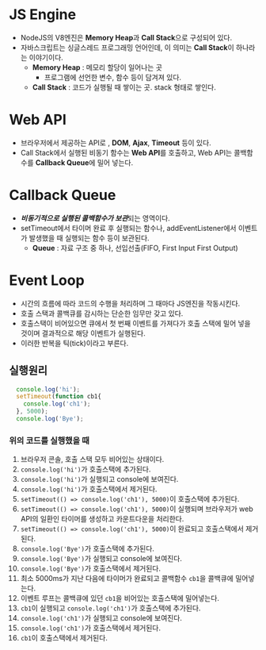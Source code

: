# JS Engine
- NodeJS의 V8엔진은 **Memory Heap**과 **Call Stack**으로 구성되어 있다.
- 자바스크립트는 싱글스레드 프로그래밍 언어인데, 이 의미는 **Call Stack**이 하나라는 이야기이다.
  - **Memory Heap** : 메모리 할당이 일어나는 곳
    - 프로그램에 선언한 변수, 함수 등이 담겨져 있다.
  - **Call Stack** : 코드가 실행될 때 쌓이는 곳. stack 형태로 쌓인다.

# Web API
- 브라우저에서 제공하는 API로 , **DOM**, **Ajax**, **Timeout** 등이 있다.
- Call Stack에서 실행된 비동기 함수는 **Web API**를 호출하고, Web API는 콜백함수를 **Callback Queue**에 밀어 넣는다.

# Callback Queue
- ***비동기적으로 실행된 콜백함수가 보관***되는 영역이다.
- setTimeout에서 타이머 완료 후 실행되는 함수나, addEventListener에서 이벤트가 발생했을 때 실행되는 함수 등이 보관된다.
  - **Queue** : 자료 구조 중 하나,  선입선출(FIFO, First Input First Output)

# Event Loop
- 시간의 흐름에 따라 코드의 수행을 처리하며 그 때마다 JS엔진을 작동시킨다.
- 호출 스택과 콜백큐를 감시하는 단순한 임무만 갖고 있다.
- 호출스택이 비어있으면 큐에서 첫 번째 이벤트를 가져다가 호출 스택에 밀어 넣을 것이며 결과적으로 해당 이벤트가 실행된다.
- 이러한 반복을 틱(tick)이라고 부른다.

## 실행원리
```javascript
  console.log('hi');
  setTimeout(function cb1{
    console.log('ch1');
  }, 5000);
  console.log('Bye');
```
### 위의 코드를 실행했을 때 
1. 브라우저 콘솔, 호출 스택 모두 비어있는 상태이다.
2. `console.log('hi')`가 호출스택에 추가된다.
3. `console.log('hi')`가 실행되고 console에 보여진다.
4. `console.log('hi')`가 호출스택에서 제거된다.
5. `setTimeout(() => console.log('ch1'), 5000)`이 호출스택에 추가된다.
6. `setTimeout(() => console.log('ch1'), 5000)`이 실행되며 브라우저가 web API의 일환인 타이머를 생성하고 카운트다운을 처리한다.
7. `setTimeout(() => console.log('ch1'), 5000)`이 완료되고 호출스택에서 제거된다.
8. `console.log('Bye')`가 호출스택에 추가된다.
9. `console.log('Bye')`가 실행되고 console에 보여진다.
10. `console.log('Bye')`가 호출스택에서 제거된다.
11. 최소 5000ms가 지난 다음에 타이머가 완료되고 콜백함수 `cb1`을 콜백큐에 밀어넣는다.
12. 이벤트 루프는 콜백큐에 있던 `cb1`을 비어있는 호출스택에 밀어넣는다.
13. `cb1`이 실행되고 `console.log('ch1')`가 호출스택에 추가된다.
14. `console.log('ch1')`가 실행되고 console에 보여진다.
15. `console.log('ch1')`가 호출스택에서 제거된다.
16. `cb1`이 호출스택에서 제거된다.




